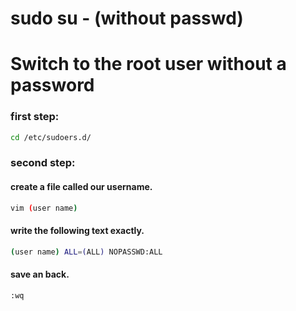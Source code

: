 # sudo su - (without passwd)
# Switch to the root user without a password
### first step:
```bash
cd /etc/sudoers.d/
```
### second step:
#### create a file called our username.
```bash
vim (user name) 
```

#### write the following text exactly.
```bash
(user name) ALL=(ALL) NOPASSWD:ALL
```

#### save an back. 
```bash
:wq
````
